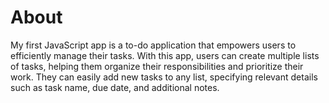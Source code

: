 # About
My first JavaScript app is a to-do application that empowers users to efficiently manage their tasks. With this app, users can create multiple lists of tasks, helping them organize their responsibilities and prioritize their work. They can easily add new tasks to any list, specifying relevant details such as task name, due date, and additional notes.
